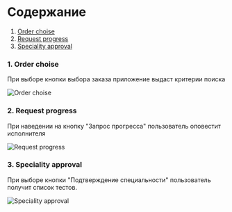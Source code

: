 # Содержание
1. [Order choise](#1)
2. [Request progress](#2)
3. [Speciality approval](#3)

### 1. Order choise<a name="1"></a>
При выборе кнопки выбора заказа приложение выдаст критерии поиска

![Order choise](https://github.com/Krealll/WorkLance/blob/master/documentation/Activity/OrderChoise.png)

### 2. Request progress<a name="2"></a>
При наведении на кнопку "Запрос прогресса" пользователь оповестит исполнителя

![Request progress](https://github.com/Krealll/WorkLance/blob/master/documentation/Activity/RequestProgress%20.png)
  
### 3. Speciality approval<a name="3"></a>
При выборе кнопки "Подтверждение специальности" пользователь получит список тестов.

![Speciality approval](https://github.com/Krealll/WorkLance/blob/master/documentation/Activity/Speciality.png)
